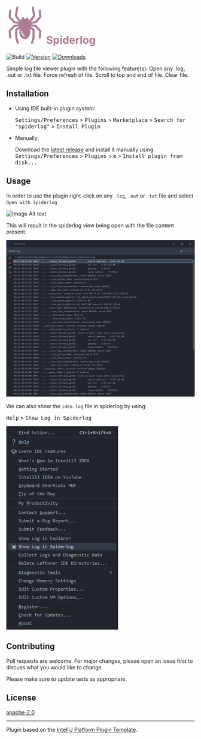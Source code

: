 # ![spiderlog](./src/main/resources/META-INF/pluginIcon.svg) <span style="color:#AB7C94">Spiderlog</span>

![Build](https://github.com/mohamead/spiderlog-plugin/workflows/Build/badge.svg)
[![Version](https://img.shields.io/jetbrains/plugin/v/18952-spiderlog.svg)](https://plugins.jetbrains.com/plugin/18952-spiderlog)
[![Downloads](https://img.shields.io/jetbrains/plugin/d/18952-spiderlog.svg)](https://plugins.jetbrains.com/plugin/18952-spiderlog)

<!-- Plugin description -->
Simple log file viewer plugin with the following feature(s): Open any .log, .out or .txt file. Force refresh of file.
Scroll to top and end of file. Clear file.
<!-- Plugin description end -->

## Installation

- Using IDE built-in plugin system:

  <kbd>Settings/Preferences</kbd> > <kbd>Plugins</kbd> > <kbd>Marketplace</kbd> > <kbd>Search for "spiderlog"</kbd> >
  <kbd>Install Plugin</kbd>

- Manually:

  Download the [latest release](https://github.com/mohamead/spiderlog/releases/latest) and install it manually using
  <kbd>Settings/Preferences</kbd> > <kbd>Plugins</kbd> > <kbd>⚙️</kbd> > <kbd>Install plugin from disk...</kbd>

## Usage
In order to use the plugin right-click on any `.log`, `.out` or `.txt` file and select `Open with Spiderlog`

![Image Alt text](/images/Spiderlog_1.png)

This will result in the spiderlog view being open with the file content present.

![Image Alt text](/images/Spiderlog_2.png)

We can also show the `idea.log` file in spiderlog by using:

<kbd>Help</kbd> > <kbd>Show Log in Spiderlog </kbd>

![Image Alt text](/images/Spiderlog_3.png)

## Contributing
Pull requests are welcome. For major changes, please open an issue first to discuss what you would like to change.

Please make sure to update tests as appropriate.

## License
[apache-2.0](https://choosealicense.com/licenses/apache-2.0/)

---
Plugin based on the [IntelliJ Platform Plugin Template][template].

[template]: https://github.com/JetBrains/intellij-platform-plugin-template
